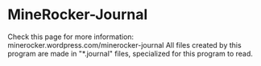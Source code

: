# MineRocker-Journal
Check this page for more information: minerocker.wordpress.com/minerocker-journal
All files created by this program are made in "*.journal" files, specialized for this program to read.
